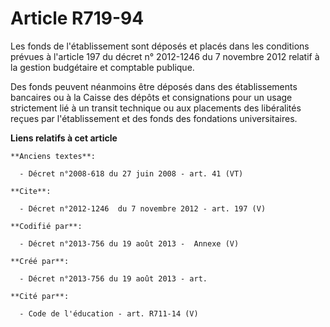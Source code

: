 # Article R719-94

Les fonds de l'établissement sont déposés et placés dans les conditions prévues à l'article 197 du décret n° 2012-1246 du 7
novembre 2012 relatif à la gestion budgétaire et comptable publique.

Des fonds peuvent néanmoins être déposés dans des établissements bancaires ou à la Caisse des dépôts et consignations pour un
usage strictement lié à un transit technique ou aux placements des libéralités reçues par l'établissement et des fonds des
fondations universitaires.

**Liens relatifs à cet article**

	**Anciens textes**:

	  - Décret n°2008-618 du 27 juin 2008 - art. 41 (VT)

	**Cite**:

	  - Décret n°2012-1246  du 7 novembre 2012 - art. 197 (V)

	**Codifié par**:

	  - Décret n°2013-756 du 19 août 2013 -  Annexe (V)

	**Créé par**:

	  - Décret n°2013-756 du 19 août 2013 - art.

	**Cité par**:

	  - Code de l'éducation - art. R711-14 (V)

